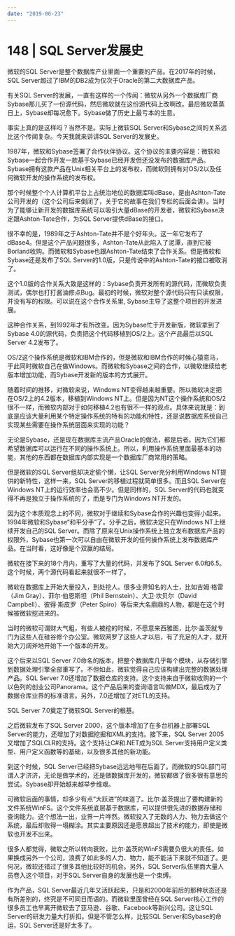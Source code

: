 ```yaml
---
date: "2019-06-23"
---  
```

      
# 148 | SQL Server发展史
微软的SQL Server是整个数据库产业里面一个重要的产品。在2017年的时候，SQL Server超过了IBM的DB2成为仅次于Oracle的第二大数据库产品。

有关SQL Server的发展，一直有这样的一个传闻：微软从另外一个数据库厂商Sybase那儿买了一份源代码，然后微软就在这份源代码上改啊改。最后微软蒸蒸日上，Sybase却每况愈下。Sybase做了历史上最亏本的生意。

事实上真的是这样吗？当然不是。实际上微软SQL Server和Sybase之间的关系远比这个传闻复杂。今天我就来讲讲SQL Server的发展史。

1987年，微软和Sybase签署了合作伙伴协议。这个协议的主要内容是：微软和Sybase一起合作开发一款基于Sybase已经开发但还没发布的数据库产品。Sybase拥有这款产品在Unix相关平台上的发布权，而微软则拥有对OS/2以及任何微软开发的操作系统的发布权。

那个时候整个个人计算机平台上占统治地位的数据库叫dBase，是由Ashton-Tate公司开发的（这个公司后来倒闭了，关于它的故事在我们专栏的后面会讲）。当时为了能够让新开发的数据库系统可以吸引大量dBase的开发者，微软和Sybase决定跟Ashton-Tate合作，为SQL Server提供dBase的接口。

<!-- [[[read_end]]] -->

很不幸的是，1989年之于Ashton-Tate并不是个好年头。这一年它发布了dBase4。但是这个产品问题很多，Ashton-Tate从此陷入了泥潭，直到它被Borland收购。而微软和Sybase也跟Ashton-Tate结束了合作关系。但是微软和Sybase还是发布了SQL Server的1.0版，只是传说中的Ashton-Tate的接口被取消了。

这个1.0版的合作关系大致是这样的：Sybase负责开发所有的源代码，而微软负责测试，偶尔也打打酱油修点Bug。最初的时候，微软对整个源代码只有只读权限，并没有写的权限。可以说在这个合作关系里, Sybase主导了这整个项目的开发进展。

这种合作关系，到1992年才有所改变。因为Sybase忙于开发新版，微软拿到了Sybase 4.0的源代码，负责把这个代码移植到OS/2上。这个产品最后以SQL Server 4.2发布了。

OS/2这个操作系统是微软和IBM合作的，但是微软和IBM合作的时候心猿意马，于此同时微软自己在做Windows。而微软和Sybase之间的合作，以微软继续给老版本增加功能，而Sybase开发新的版本的方式展开。

随着时间的推移，对微软来说，Windows NT变得越来越重要。所以微软决定把在OS/2上的4.2版本，移植到Windows NT上。但是因为NT这个操作系统和OS/2很不一样，而微软内部对于如何移植4.2也有很不一样的观点。具体来说就是：到底是应该大量利用某个特定操作系统的特有的功能和特性，还是说数据库系统自己实现某些需要在操作系统层面来实现的功能？

无论是Sybase，还是现在数据库主流产品Oracle的做法，都是后者。因为它们都希望数据库可以运行在不同的操作系统上。所以，利用操作系统里面最基本的功能，其他的东西都在数据库内部实现是一个数据库厂商常用的策略。

但是微软的SQL Server组却决定偷个懒，让SQL Server充分利用Windows NT提供的新特性，这样一来，SQL Server的移植过程就简单很多。而且SQL Server在Windows NT上的运行效率也会高不少。但是同样的，SQL Server的代码也就变得不再是独立于操作系统的了，而是专门为Windows NT开发的。

因为这个本质观念上的不同，微软对于继续和Sybase合作的兴趣也变得小起来。1994年微软和Sybase“和平分手”了。分手之后，微软决定只在Windows NT上继续开发自己的SQL Server。而除了原来在Unix操作系统上独立发布数据库产品的权限外，Sybase也第一次可以自由在微软开发的任何操作系统上发布数据库产品。在当时看，这好像是个双赢的结局。

微软在接下来的18个月内，重写了大量的代码，并发布了SQL Server 6.0和6.5。这个时候，两个源代码看起来就很不一样了。

微软在数据库上开始大量投入，到处挖人。很多业界知名的人士，比如吉姆·格雷（Jim Gray）、菲尔·伯恩斯坦（Phil Bernstein）、大卫·坎贝尔（David Campbell）、彼得·斯皮罗（Peter Spiro）等后来大名鼎鼎的人物，都是在这个时候被微软挖进来的。

当时的微软可谓财大气粗，有些人被挖的时候，不愿意来西雅图，比尔·盖茨就专门为这些人在硅谷修个办公室。微软网罗了这些人才以后，有了充足的人才，就开始大刀阔斧地开始下一个版本的开发。

这个后来以SQL Server 7.0命名的版本，把整个数据库几乎每个模块，从存储引擎到数据处理引擎全部重写了。不但如此，微软觉得自己应该构建出完整的数据处理产品。SQL Server 7.0还增加了数据仓库的支持。这个支持来自于微软收购的一个以色列的创业公司Panorama。这个产品后来的查询语言叫做MDX，最后成为了数据仓库业界的标准语言。另外，7.0还增加了对ETL的支持。

SQL Server 7.0奠定了微软SQL Server的根基。

之后微软发布了SQL Server 2000，这个版本增加了在多台机器上部署SQL Server的能力，还增加了对数据挖掘和XML的支持。接下来，SQL Server 2005又增加了SQLCLR的支持。这个支持让C#和.NET成为SQL Server支持用户定义类型、用户定义函数等的基础，以及很多其他的新功能。

到这个时候，SQL Server已经把Sybase远远地甩在后面了。而微软的SQL部门可谓人才济济，无论是做学术的，还是做数据库开发的，微软都做了很多很有意思的尝试。Sybase却开始越来越举步维艰。

可微软后面的事情，却多少有点“大跃进”的味道了。比尔·盖茨提出了要构建新的文件系统WinFS。这个文件系统底层基于数据库，可以提供很先进的数据存储和查询能力。这个想法一出，业界一片哗然。微软投入了无数的人力、物力去做这个系统，最后却败得一塌糊涂。其实主要原因还是愿景超出了技术的能力，即使是微软也开发不出来。

很多人都觉得，微软之所以转向衰败，比尔·盖茨的WinFS需要负很大的责任。如果换成另外一个公司，浪费了如此多的人力、物力，能不能活下来就不知道了。更何况，微软还错过了很多其他比较好的机会。另外，SQL Server队伍里面大量人员卷入这个项目，对于SQL Server自身的发展也是一个束缚。

作为产品，SQL Server最近几年又活跃起来，只是和2000年前后的那种状态还是有所差别的，终究是不可同日而语的。而微软里面曾经在SQL Server核心工作的很多员工也早离开微软去了亚马逊、谷歌、Facebook等新兴公司。这让SQL Server的研发力量大打折扣。但是不管怎么样，比较SQL Server和Sybase的命运，SQL Server还是好太多了。